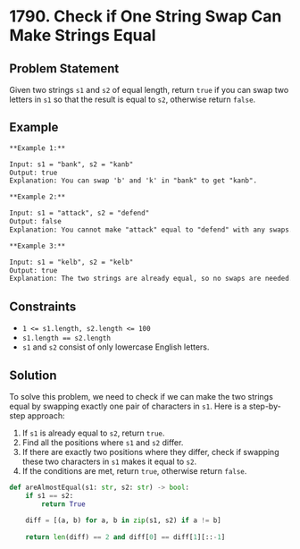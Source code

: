 # 1790. Check if One String Swap Can Make Strings Equal

## Problem Statement

Given two strings `s1` and `s2` of equal length, return `true` if you can swap two letters in `s1` so that the result is equal to `s2`, otherwise return `false`.

## Example

```markdown
**Example 1:**

Input: s1 = "bank", s2 = "kanb"
Output: true
Explanation: You can swap 'b' and 'k' in "bank" to get "kanb".

**Example 2:**

Input: s1 = "attack", s2 = "defend"
Output: false
Explanation: You cannot make "attack" equal to "defend" with any swaps.

**Example 3:**

Input: s1 = "kelb", s2 = "kelb"
Output: true
Explanation: The two strings are already equal, so no swaps are needed.
```

## Constraints

- `1 <= s1.length, s2.length <= 100`
- `s1.length == s2.length`
- `s1` and `s2` consist of only lowercase English letters.

## Solution

To solve this problem, we need to check if we can make the two strings equal by swapping exactly one pair of characters in `s1`. Here is a step-by-step approach:

1. If `s1` is already equal to `s2`, return `true`.
2. Find all the positions where `s1` and `s2` differ.
3. If there are exactly two positions where they differ, check if swapping these two characters in `s1` makes it equal to `s2`.
4. If the conditions are met, return `true`, otherwise return `false`.

```python
def areAlmostEqual(s1: str, s2: str) -> bool:
    if s1 == s2:
        return True
    
    diff = [(a, b) for a, b in zip(s1, s2) if a != b]
    
    return len(diff) == 2 and diff[0] == diff[1][::-1]
```